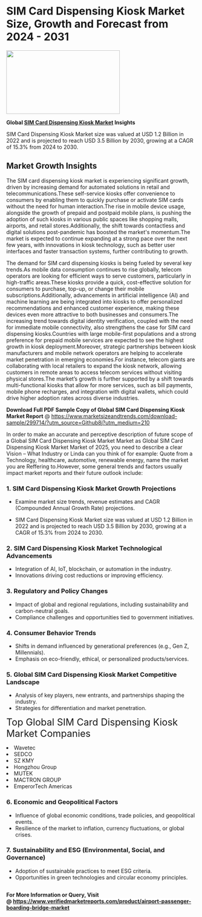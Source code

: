<H1>SIM Card Dispensing Kiosk Market Size, Growth and Forecast from 2024 - 2031</H1><img class="aligncenter size-medium wp-image-584254" src="https://thirdeyenews.in/wp-content/uploads/2024/09/Global-Market-Research-300x168.jpeg" alt="" width="300" height="168" /><p><strong>Global&nbsp;<a href="https://www.marketsizeandtrends.com/download-sample/299714/?utm_source=Github8j?utm_medium=210">SIM Card Dispensing Kiosk Market</a> Insights</strong></p><p>SIM Card Dispensing Kiosk Market size was valued at USD 1.2 Billion in 2022 and is projected to reach USD 3.5 Billion by 2030, growing at a CAGR of 15.3% from 2024 to 2030.</p><p><h2>Market Growth Insights</h2> <p>The SIM card dispensing kiosk market is experiencing significant growth, driven by increasing demand for automated solutions in retail and telecommunications.These self-service kiosks offer convenience to consumers by enabling them to quickly purchase or activate SIM cards without the need for human interaction.The rise in mobile device usage, alongside the growth of prepaid and postpaid mobile plans, is pushing the adoption of such kiosks in various public spaces like shopping malls, airports, and retail stores.Additionally, the shift towards contactless and digital solutions post-pandemic has boosted the market's momentum.The market is expected to continue expanding at a strong pace over the next few years, with innovations in kiosk technology, such as better user interfaces and faster transaction systems, further contributing to growth.</p> <p>The demand for SIM card dispensing kiosks is being fueled by several key trends.As mobile data consumption continues to rise globally, telecom operators are looking for efficient ways to serve customers, particularly in high-traffic areas.These kiosks provide a quick, cost-effective solution for consumers to purchase, top-up, or change their mobile subscriptions.Additionally, advancements in artificial intelligence (AI) and machine learning are being integrated into kiosks to offer personalized recommendations and enhanced customer experience, making these devices even more attractive to both businesses and consumers.The increasing trend towards digital identity verification, coupled with the need for immediate mobile connectivity, also strengthens the case for SIM card dispensing kiosks.Countries with large mobile-first populations and a strong preference for prepaid mobile services are expected to see the highest growth in kiosk deployment.Moreover, strategic partnerships between kiosk manufacturers and mobile network operators are helping to accelerate market penetration in emerging economies.For instance, telecom giants are collaborating with local retailers to expand the kiosk network, allowing customers in remote areas to access telecom services without visiting physical stores.The market’s growth is further supported by a shift towards multi-functional kiosks that allow for more services, such as bill payments, mobile phone recharges, and integration with digital wallets, which could drive higher adoption rates across diverse industries.</p> <p><span class=""><strong>Download Full PDF Sample Copy of Global SIM Card Dispensing Kiosk Market Report</strong> @ <a href="https://www.marketsizeandtrends.com/download-sample/299714/?utm_source=Github8j?utm_medium=210" target="_blank">https://www.marketsizeandtrends.com/download-sample/299714/?utm_source=Github8j?utm_medium=210</a></span></p><p>In order to make an accurate and perceptive description of future scope of a Global&nbsp;SIM Card Dispensing Kiosk Market Market as Global&nbsp;SIM Card Dispensing Kiosk Market Market of 2025, you need to describe a clear Vision &ndash; What Industry or Linda can you think of for example: Quote from a Technology, healthcare, automotive, renewable energy, name the market you are Reffering to.However, some general trends and factors usually impact market reports and their future outlook include:</p><h3>1.&nbsp;<strong>SIM Card Dispensing Kiosk Market Growth Projections</strong></h3><ul><li>Examine market size trends, revenue estimates and CAGR (Compounded Annual Growth Rate) projections.</li><li><p>SIM Card Dispensing Kiosk Market size was valued at USD 1.2 Billion in 2022 and is projected to reach USD 3.5 Billion by 2030, growing at a CAGR of 15.3% from 2024 to 2030.</p></li></ul><h3>2.&nbsp;<strong>SIM Card Dispensing Kiosk Market Technological Advancements</strong></h3><ul><li>Integration of AI, IoT, blockchain, or automation in the industry.</li><li>Innovations driving cost reductions or improving efficiency.</li></ul><h3>3.&nbsp;<strong>Regulatory and Policy Changes</strong></h3><ul><li>Impact of global and regional regulations, including sustainability and carbon-neutral goals.</li><li>Compliance challenges and opportunities tied to government initiatives.</li></ul><h3>4.&nbsp;<strong>Consumer Behavior Trends</strong></h3><ul><li>Shifts in demand influenced by generational preferences (e.g., Gen Z, Millennials).</li><li>Emphasis on eco-friendly, ethical, or personalized products/services.</li></ul><h3>5.&nbsp;<strong>Global SIM Card Dispensing Kiosk Market Competitive Landscape</strong></h3><ul><li>Analysis of key players, new entrants, and partnerships shaping the industry.</li><li>Strategies for differentiation and market penetration.</li></ul><p data-pm-slice="1 1 []"><span style="color: inherit; font-family: inherit; font-size: 25px;">Top Global SIM Card Dispensing Kiosk Market Companies</span></p><div class="" data-test-id=""><p><li>Wavetec</li><li> SEDCO</li><li> SZ KMY</li><li> Hongzhou Group</li><li> MUTEK</li><li> MACTRON GROUP</li><li> EmperorTech Americas</li></p></div><h3>6.&nbsp;<strong>Economic and Geopolitical Factors</strong></h3><ul><li>Influence of global economic conditions, trade policies, and geopolitical events.</li><li>Resilience of the market to inflation, currency fluctuations, or global crises.</li></ul><h3>7.&nbsp;<strong>Sustainability and ESG (Environmental, Social, and Governance)</strong></h3><ul><li>Adoption of sustainable practices to meet ESG criteria.</li><li>Opportunities in green technologies and circular economy principles.</li></ul><h2><strong style="font-size: 14px;">For More Information or Query, Visit @&nbsp;</strong><a style="background-color: #ffffff; font-size: 14px;" href="https://www.marketsizeandtrends.com/report/sim-card-dispensing-kiosk-market/" target="_blank">https://www.verifiedmarketreports.com/product/airport-passenger-boarding-bridge-market</a></h2>